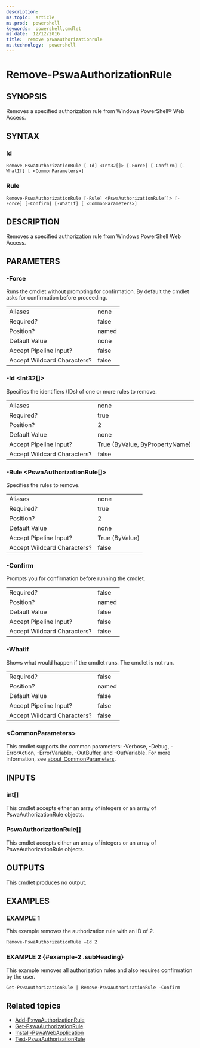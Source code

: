 ```yaml
---
description:
ms.topic:  article
ms.prod:  powershell
keywords:  powershell,cmdlet
ms.date:  12/12/2016
title:  remove pswaauthorizationrule
ms.technology:  powershell
---
```


# Remove-PswaAuthorizationRule

## SYNOPSIS

Removes a specified authorization rule from Windows PowerShell® Web
Access.

## SYNTAX

### Id
```
Remove-PswaAuthorizationRule [-Id] <Int32[]> [-Force] [-Confirm] [-WhatIf] [ <CommonParameters>]
```

### Rule
```
Remove-PswaAuthorizationRule [-Rule] <PswaAuthorizationRule[]> [-Force] [-Confirm] [-WhatIf] [ <CommonParameters>]
```

## DESCRIPTION

Removes a specified authorization rule from Windows PowerShell Web
Access.

## PARAMETERS

### -Force

Runs the cmdlet without prompting for confirmation. By default the
cmdlet asks for confirmation before proceeding.

|||
|-|-|
| Aliases                              | none                                 |
| Required?                            | false                                |
| Position?                            | named                                |
| Default Value                        | none                                 |
| Accept Pipeline Input?               | false                                |
| Accept Wildcard Characters?          | false                                |

### -Id &lt;Int32\[\]&gt;

Specifies the identifiers (IDs) of one or more rules to remove.

|||
|-|-|
| Aliases                              | none                                 |
| Required?                            | true                                 |
| Position?                            | 2                                    |
| Default Value                        | none                                 |
| Accept Pipeline Input?               | True (ByValue, ByPropertyName)       |
| Accept Wildcard Characters?          | false                                |

### -Rule &lt;PswaAuthorizationRule\[\]&gt;

Specifies the rules to remove.

|||
|-|-|
| Aliases                              | none                                 |
| Required?                            | true                                 |
| Position?                            | 2                                    |
| Default Value                        | none                                 |
| Accept Pipeline Input?               | True (ByValue)                       |
| Accept Wildcard Characters?          | false                                |

### -Confirm

Prompts you for confirmation before running the cmdlet.

|||
|-|-|
| Required?                            | false                                |
| Position?                            | named                                |
| Default Value                        | false                                |
| Accept Pipeline Input?               | false                                |
| Accept Wildcard Characters?          | false                                |

### -WhatIf

Shows what would happen if the cmdlet runs. The cmdlet is not run.

|||
|-|-|
| Required?                            | false                                |
| Position?                            | named                                |
| Default Value                        | false                                |
| Accept Pipeline Input?               | false                                |
| Accept Wildcard Characters?          | false                                |

### &lt;CommonParameters&gt;

This cmdlet supports the common parameters:
-Verbose, -Debug, -ErrorAction, -ErrorVariable, -OutBuffer, and -OutVariable.
For more information, see
[about_CommonParameters](http://go.microsoft.com/fwlink/p/?LinkID=113216).

## INPUTS

### int\[\]

This cmdlet accepts either an array of integers
or an array of PswaAuthorizationRule objects.

### PswaAuthorizationRule\[\]

This cmdlet accepts either an array of integers
or an array of PswaAuthorizationRule objects.

## OUTPUTS

This cmdlet produces no output.

## EXAMPLES

### EXAMPLE 1

This example removes the authorization rule with an ID of *2*.

```
Remove-PswaAuthorizationRule –Id 2
```

### EXAMPLE 2 {#example-2 .subHeading}

This example removes all authorization rules and also requires
confirmation by the user.

```
Get-PswaAuthorizationRule | Remove-PswaAuthorizationRule -Confirm
```

## Related topics

- [Add-PswaAuthorizationRule](add-pswaauthorizationrule.md)
- [Get-PswaAuthorizationRule](get-pswaauthorizationrule.md)
- [Install-PswaWebApplication](install-pswawebapplication.md)
- [Test-PswaAuthorizationRule](test-pswaauthorizationrule.md)